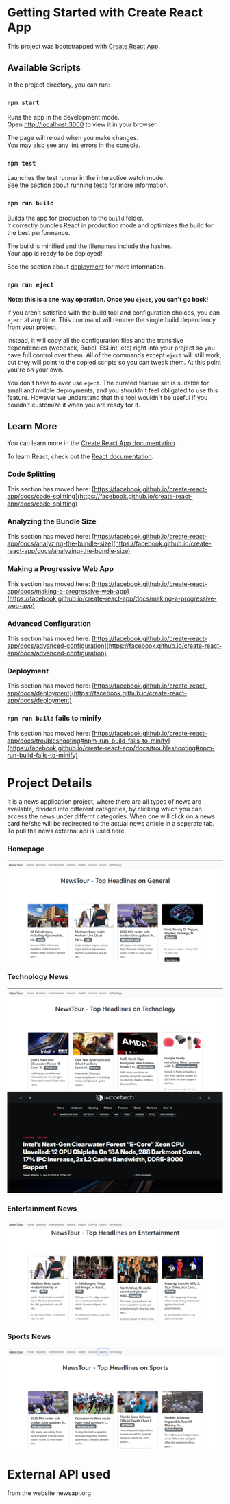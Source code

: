 # Getting Started with Create React App

This project was bootstrapped with [Create React App](https://github.com/facebook/create-react-app).

## Available Scripts

In the project directory, you can run:

### `npm start`

Runs the app in the development mode.\
Open [http://localhost:3000](http://localhost:3000) to view it in your browser.

The page will reload when you make changes.\
You may also see any lint errors in the console.

### `npm test`

Launches the test runner in the interactive watch mode.\
See the section about [running tests](https://facebook.github.io/create-react-app/docs/running-tests) for more information.

### `npm run build`

Builds the app for production to the `build` folder.\
It correctly bundles React in production mode and optimizes the build for the best performance.

The build is minified and the filenames include the hashes.\
Your app is ready to be deployed!

See the section about [deployment](https://facebook.github.io/create-react-app/docs/deployment) for more information.

### `npm run eject`

**Note: this is a one-way operation. Once you `eject`, you can't go back!**

If you aren't satisfied with the build tool and configuration choices, you can `eject` at any time. This command will remove the single build dependency from your project.

Instead, it will copy all the configuration files and the transitive dependencies (webpack, Babel, ESLint, etc) right into your project so you have full control over them. All of the commands except `eject` will still work, but they will point to the copied scripts so you can tweak them. At this point you're on your own.

You don't have to ever use `eject`. The curated feature set is suitable for small and middle deployments, and you shouldn't feel obligated to use this feature. However we understand that this tool wouldn't be useful if you couldn't customize it when you are ready for it.

## Learn More

You can learn more in the [Create React App documentation](https://facebook.github.io/create-react-app/docs/getting-started).

To learn React, check out the [React documentation](https://reactjs.org/).

### Code Splitting

This section has moved here: [https://facebook.github.io/create-react-app/docs/code-splitting](https://facebook.github.io/create-react-app/docs/code-splitting)

### Analyzing the Bundle Size

This section has moved here: [https://facebook.github.io/create-react-app/docs/analyzing-the-bundle-size](https://facebook.github.io/create-react-app/docs/analyzing-the-bundle-size)

### Making a Progressive Web App

This section has moved here: [https://facebook.github.io/create-react-app/docs/making-a-progressive-web-app](https://facebook.github.io/create-react-app/docs/making-a-progressive-web-app)

### Advanced Configuration

This section has moved here: [https://facebook.github.io/create-react-app/docs/advanced-configuration](https://facebook.github.io/create-react-app/docs/advanced-configuration)

### Deployment

This section has moved here: [https://facebook.github.io/create-react-app/docs/deployment](https://facebook.github.io/create-react-app/docs/deployment)

### `npm run build` fails to minify

This section has moved here: [https://facebook.github.io/create-react-app/docs/troubleshooting#npm-run-build-fails-to-minify](https://facebook.github.io/create-react-app/docs/troubleshooting#npm-run-build-fails-to-minify)


# Project Details

It is a news application project, where there are all types of news are available, divided into different categories, by clicking which you can access the news under differnt categories. When one will click on a news card he/she will be redirected to the actual news article in a seperate tab. To pull the news external api is used here.

### Homepage

![image alt](https://github.com/saptarshi-62/NewsTour/blob/0496d9fc4a9a21488c3b459e879a67b1d74350f0/images/newst1.png)

### Technology News

![image alt](https://github.com/saptarshi-62/NewsTour/blob/0496d9fc4a9a21488c3b459e879a67b1d74350f0/images/newst4.png)
![image alt](https://github.com/saptarshi-62/NewsTour/blob/89f0d2ec987e6fc7ef065258f3cc37be1d15a15f/images/newst5.png)

### Entertainment News

![image alt](https://github.com/saptarshi-62/NewsTour/blob/0496d9fc4a9a21488c3b459e879a67b1d74350f0/images/newst2.png)

### Sports News

![image alt](https://github.com/saptarshi-62/NewsTour/blob/0496d9fc4a9a21488c3b459e879a67b1d74350f0/images/newst3.png)


# External API used

from the website newsapi.org
